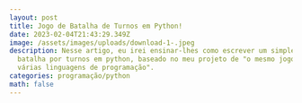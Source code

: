 ```yaml
---
layout: post
title: Jogo de Batalha de Turnos em Python!
date: 2023-02-04T21:43:29.349Z
image: /assets/images/uploads/download-1-.jpeg
description: Nesse artigo, eu irei ensinar-lhes como escrever um simples jogo de
  batalha por turnos em python, baseado no meu projeto de "o mesmo jogo em
  várias linguagens de programação".
categories: programação/python
math: false
---
```


